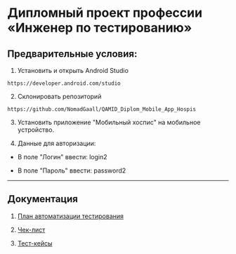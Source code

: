 # Дипломный проект профессии «Инженер по тестированию»

## Предварительные условия:

1. Установить и открыть Android Studio

`https://developer.android.com/studio`

2. Склонировать репозиторий

`https://github.com/NomadGaall/QAMID_Diplom_Mobile_App_Hospis`

3. Установить приложение "Мобильный хоспис" на мобильное устройство.

4. Данные для авторизации:

- В поле "Логин" ввести: login2

- В поле "Пароль" ввести: password2

---

## Документация

1. [План автоматизации тестирования]()
2. [Чек-лист]()

3. [Тест-кейсы]()
